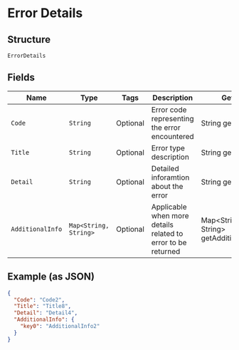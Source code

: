 
# Error Details

## Structure

`ErrorDetails`

## Fields

| Name | Type | Tags | Description | Getter | Setter |
|  --- | --- | --- | --- | --- | --- |
| `Code` | `String` | Optional | Error code representing the error encountered | String getCode() | setCode(String code) |
| `Title` | `String` | Optional | Error type description | String getTitle() | setTitle(String title) |
| `Detail` | `String` | Optional | Detailed inforamtion about the error | String getDetail() | setDetail(String detail) |
| `AdditionalInfo` | `Map<String, String>` | Optional | Applicable when more details related to error to be returned | Map<String, String> getAdditionalInfo() | setAdditionalInfo(Map<String, String> additionalInfo) |

## Example (as JSON)

```json
{
  "Code": "Code2",
  "Title": "Title8",
  "Detail": "Detail4",
  "AdditionalInfo": {
    "key0": "AdditionalInfo2"
  }
}
```

